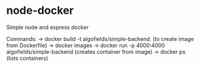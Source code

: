 # node-docker

Simple node and express docker

Commands:
-> docker build -t algofields/simple-backend. (to create image from Dockerfile)
-> docker images
-> docker run -p 4000:4000 algofields/simple-backend (creates container from image)
-> docker ps (lists containers)
